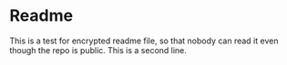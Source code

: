 # Readme

This is a test for encrypted readme file, so that nobody can read it even though the repo is public.
This is a second line.
